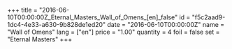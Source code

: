 +++
title = "2016-06-10T00:00:00Z_Eternal_Masters_Wall_of_Omens_[en]_false"
id = "f5c2aad9-1dc4-4e33-a630-9b828de1ed20"
date = "2016-06-10T00:00:00Z"
name = "Wall of Omens"
lang = ["en"]
price = "1.00"
quantity = 4
foil = false
set = "Eternal Masters"
+++
